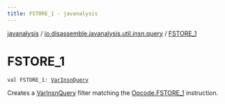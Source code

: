 ```yaml
---
title: FSTORE_1 - javanalysis
---
```


[javanalysis](../index.html) / [io.disassemble.javanalysis.util.insn.query](index.html) / [FSTORE_1](./-f-s-t-o-r-e_1.html)

# FSTORE_1

`val FSTORE_1: `[`VarInsnQuery`](-var-insn-query/index.html)

Creates a [VarInsnQuery](-var-insn-query/index.html) filter matching the [Opcode.FSTORE_1](#) instruction.

